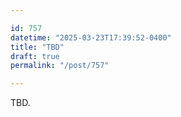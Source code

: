 ```yaml
---

id: 757
datetime: "2025-03-23T17:39:52-0400"
title: "TBD"
draft: true
permalink: "/post/757"

---
```


TBD.
